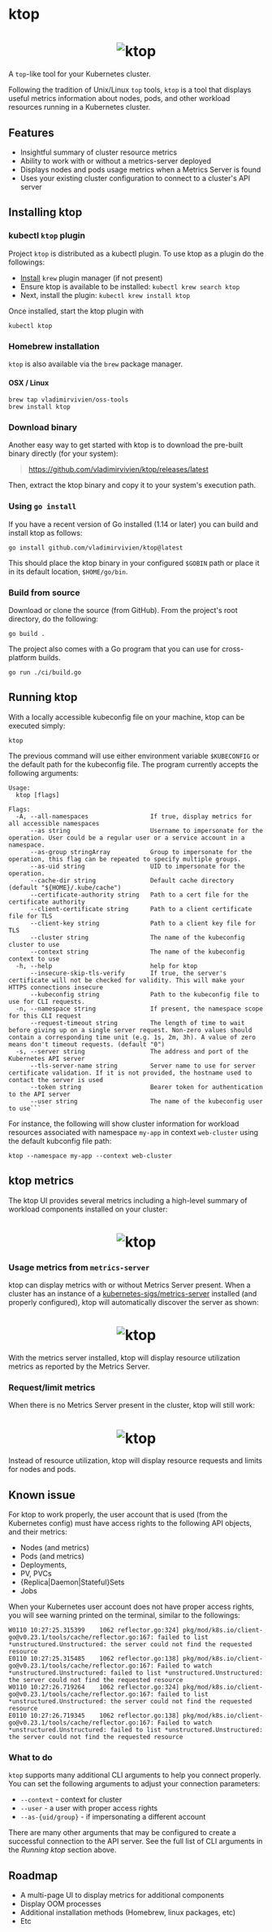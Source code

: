 # ktop

<h1 align="center">
    <img src="./docs/ktop.png" alt="ktop">
</h1>

A `top`-like tool for your Kubernetes cluster.

Following the tradition of Unix/Linux `top` tools, `ktop` is a tool that displays useful metrics information about nodes, pods, and other workload resources running in a Kubernetes cluster.

## Features

* Insightful summary of cluster resource metrics
* Ability to work with or without a metrics-server deployed
* Displays nodes and pods usage metrics when a Metrics Server is found
* Uses your existing cluster configuration to connect to a cluster's API server

## Installing ktop

### kubectl `ktop` plugin

Project `ktop` is distributed as a kubectl plugin.  To use ktop as a plugin do the followings:

* [Install](https://krew.sigs.k8s.io/docs/user-guide/setup/install/) `krew` plugin manager (if not present)
* Ensure ktop is available to be installed: `kubectl krew search ktop`
* Next, install the plugin: `kubectl krew install ktop`

Once installed, start the ktop plugin with

```
kubectl ktop
```

### Homebrew installation
`ktop` is also available via the `brew` package manager. 

#### OSX / Linux

```
brew tap vladimirvivien/oss-tools
brew install ktop
```

### Download binary

Another easy way to get started with ktop is to download the pre-built binary directly (for your system):

> https://github.com/vladimirvivien/ktop/releases/latest

Then, extract the ktop binary and copy it to your system's execution path.

### Using `go install`

If you have a recent version of Go installed (1.14 or later) you can build and install ktop as follows:

```
go install github.com/vladimirvivien/ktop@latest
```

This should place the ktop binary in your configured `$GOBIN` path or place it in its default location, `$HOME/go/bin`.

### Build from source

Download or clone the source (from GitHub). From the project's root directory, do the following:

```
go build .
```

The project also comes with a Go program that you can use for cross-platform builds.
```
go run ./ci/build.go
```

## Running ktop

With a locally accessible kubeconfig file on your machine, ktop can be executed simply:

```
ktop
```

The previous command will use either environment variable `$KUBECONFIG` or the default path for the kubeconfig file. The program currently accepts the following arguments:

```
Usage:
  ktop [flags]

Flags:
  -A, --all-namespaces                 If true, display metrics for all accessible namespaces
      --as string                      Username to impersonate for the operation. User could be a regular user or a service account in a namespace.
      --as-group stringArray           Group to impersonate for the operation, this flag can be repeated to specify multiple groups.
      --as-uid string                  UID to impersonate for the operation.
      --cache-dir string               Default cache directory (default "${HOME}/.kube/cache")
      --certificate-authority string   Path to a cert file for the certificate authority
      --client-certificate string      Path to a client certificate file for TLS
      --client-key string              Path to a client key file for TLS
      --cluster string                 The name of the kubeconfig cluster to use
      --context string                 The name of the kubeconfig context to use
  -h, --help                           help for ktop
      --insecure-skip-tls-verify       If true, the server's certificate will not be checked for validity. This will make your HTTPS connections insecure
      --kubeconfig string              Path to the kubeconfig file to use for CLI requests.
  -n, --namespace string               If present, the namespace scope for this CLI request
      --request-timeout string         The length of time to wait before giving up on a single server request. Non-zero values should contain a corresponding time unit (e.g. 1s, 2m, 3h). A value of zero means don't timeout requests. (default "0")
  -s, --server string                  The address and port of the Kubernetes API server
      --tls-server-name string         Server name to use for server certificate validation. If it is not provided, the hostname used to contact the server is used
      --token string                   Bearer token for authentication to the API server
      --user string                    The name of the kubeconfig user to use```
```

For instance, the following will show cluster information for workload resources associated with namespace `my-app` in context `web-cluster` using the default kubconfig file path:

```
ktop --namespace my-app --context web-cluster
```

## ktop metrics

The ktop UI provides several metrics including a high-level summary of workload components installed on your cluster:

<h1 align="center">
    <img src="./docs/ktop-cluster-summary.png" alt="ktop">
</h1>

### Usage metrics from `metrics-server`

ktop can display metrics with or without Metrics Server present.  When a cluster has an instance of a [kubernetes-sigs/metrics-server](https://github.com/kubernetes-sigs/metrics-server) installed (and properly configured), ktop will automatically discover the server as shown:

<h1 align="center">
    <img src="./docs/ktop-metrics-connected.png" alt="ktop">
</h1>

With the metrics server installed, ktop will display resource utilization metrics as reported by the Metrics Server.

### Request/limit metrics

When there is no Metrics Server present in the cluster, ktop will still work:

<h1 align="center">
    <img src="./docs/ktop-metrics-not-connected.png" alt="ktop">
</h1>

Instead of resource utilization, ktop will display resource requests and limits for nodes and pods.

## Known issue
For ktop to work properly, the user account that is used (from the Kubernetes config) must have access rights to the following API objects, and their metrics: 

* Nodes (and metrics)
* Pods (and metrics)
* Deployments,
* PV, PVCs
* {Replica|Daemon|Stateful}Sets
* Jobs


When your Kubernetes user account does not have proper access rights,  you will see warning printed on the terminal, similar to the followings:

```
W0110 10:27:25.315399    1062 reflector.go:324] pkg/mod/k8s.io/client-go@v0.23.1/tools/cache/reflector.go:167: failed to list *unstructured.Unstructured: the server could not find the requested resource
E0110 10:27:25.315485    1062 reflector.go:138] pkg/mod/k8s.io/client-go@v0.23.1/tools/cache/reflector.go:167: Failed to watch *unstructured.Unstructured: failed to list *unstructured.Unstructured: the server could not find the requested resource
W0110 10:27:26.719264    1062 reflector.go:324] pkg/mod/k8s.io/client-go@v0.23.1/tools/cache/reflector.go:167: failed to list *unstructured.Unstructured: the server could not find the requested resource
E0110 10:27:26.719345    1062 reflector.go:138] pkg/mod/k8s.io/client-go@v0.23.1/tools/cache/reflector.go:167: Failed to watch *unstructured.Unstructured: failed to list *unstructured.Unstructured: the server could not find the requested resource
```

### What to do

`ktop` supports many additional CLI arguments to help you connect properly. You can set the following
arguments to adjust your connection parameters:

* `--context` - context for cluster
* `--user` - a user with proper access rights
* `--as-{uid/group}` - if impersonating a different account

There are many other arguments that may be configured to create a successful connection to the API server.
See the full list of CLI arguments in the *Running ktop* section above.

## Roadmap

* A multi-page UI to display metrics for additional components
* Display OOM processes
* Additional installation methods (Homebrew, linux packages, etc)
* Etc
